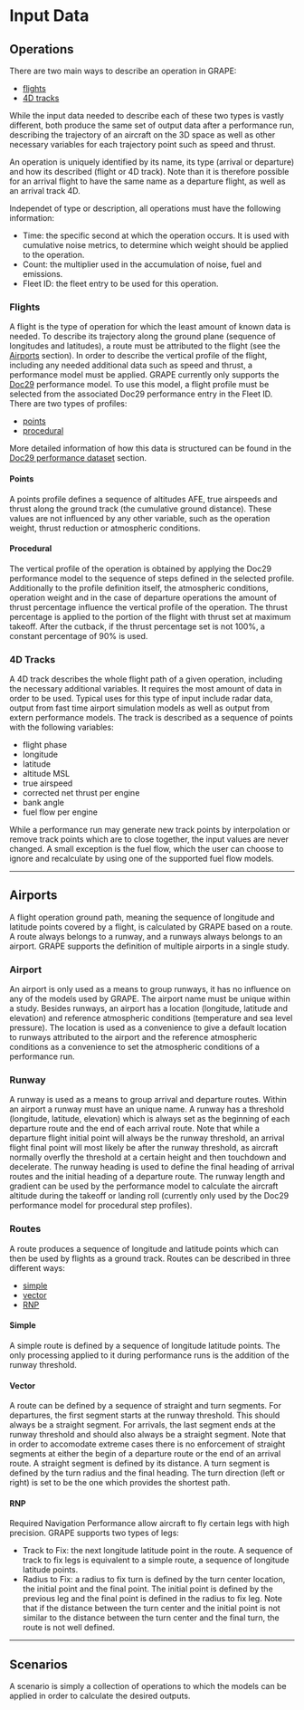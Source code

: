 # Input Data

## Operations

There are two main ways to describe an operation in GRAPE:

- [flights](#flights)
- [4D tracks](#4d-tracks)

While the input data needed to describe each of these two types is vastly different, both produce the same set of output data after a performance run, describing the trajectory of an aircraft on the 3D space as well as other necessary variables for each trajectory point such as speed and thrust.

An operation is uniquely identified by its name, its type (arrival or departure) and how its described (flight or 4D track). Note than it is therefore possible for an arrival flight to have the same name as a departure flight, as well as an arrival track 4D.

Independet of type or description, all operations must have the following information:

- Time: the specific second at which the operation occurs. It is used with cumulative noise metrics, to determine which weight should be applied to the operation.
- Count: the multiplier used in the accumulation of noise, fuel and emissions.
- Fleet ID: the fleet entry to be used for this operation.

### Flights

A flight is the type of operation for which the least amount of known data is needed. To describe its trajectory along the ground plane (sequence of longitudes and latitudes), a route must be attributed to the flight (see the [Airports](#airports) section). In order to describe the vertical profile of the flight, including any needed additional data such as speed and thrust, a performance model must be applied. GRAPE currently only supports the [Doc29](https://ecac-ceac.org/documents/ecac-documents-and-international-agreements) performance model. To use this model, a flight profile must be selected from the associated Doc29 performance entry in the Fleet ID. There are two types of profiles:

- [points](#points)
- [procedural](#procedural)

More detailed information of how this data is structured can be found in the [Doc29 performance dataset](./Datasets.md#performance) section.

#### Points

A points profile defines a sequence of altitudes AFE, true airspeeds and thrust along the ground track (the cumulative ground distance). These values are not influenced by any other variable, such as the operation weight, thrust reduction or atmospheric conditions.

#### Procedural

The vertical profile of the operation is obtained by applying the Doc29 performance model to the sequence of steps defined in the selected profile. Additionally to the profile definition itself, the atmospheric conditions, operation weight and in the case of departure operations the amount of thrust percentage influence the vertical profile of the operation. The thrust percentage is applied to the portion of the flight with thrust set at maximum takeoff. After the cutback, if the thrust percentage set is not 100%, a constant percentage of 90% is used.

### 4D Tracks

A 4D track describes the whole flight path of a given operation, including the necessary additional variables. It requires the most amount of data in order to be used. Typical uses for this type of input include radar data, output from fast time airport simulation models as well as output from extern performance models. The track is described as a sequence of points with the following variables:

- flight phase
- longitude
- latitude
- altitude MSL
- true airspeed
- corrected net thrust per engine
- bank angle
- fuel flow per engine

While a performance run may generate new track points by interpolation or remove track points which are to close together, the input values are never changed. A small exception is the fuel flow, which the user can choose to ignore and recalculate by using one of the supported fuel flow models.

---

## Airports

A flight operation ground path, meaning the sequence of longitude and latitude points covered by a flight, is calculated by GRAPE based on a route. A route always belongs to a runway, and a runways always belongs to an airport. GRAPE supports the definition of multiple airports in a single study.

### Airport

An airport is only used as a means to group runways, it has no influence on any of the models used by GRAPE. The airport name must be unique within a study. Besides runways, an airport has a location (longitude, latitude and elevation) and reference atmospheric conditions (temperature and sea level pressure). The location is used as a convenience to give a default location to runways attributed to the airport and the reference atmospheric conditions as a convenience to set the atmospheric conditions of a performance run.

### Runway

 A runway is used as a means to group arrival and departure routes. Within an airport a runway must have an unique name. A runway has a threshold (longitude, latitude, elevation) which is always set as the beginning of each departure route and the end of each arrival route. Note that while a departure flight initial point will always be the runway threshold, an arrival flight final point will most likely be after the runway threshold, as aircraft normally overfly the threshold at a certain height and then touchdown and decelerate. The runway heading is used to define the final heading of arrival routes and the initial heading of a departure route. The runway length and gradient can be used by the performance model to calculate the aircraft altitude during the takeoff or landing roll (currently only used by the Doc29 performance model for procedural step profiles).

### Routes

 A route produces a sequence of longitude and latitude points which can then be used by flights as a ground track. Routes can be described in three different ways:

- [simple](#simple)
- [vector](#vector)
- [RNP](#rnp)

#### Simple

A simple route is defined by a sequence of longitude latitude points. The only processing applied to it during performance runs is the addition of the runway threshold.

#### Vector

A route can be defined by a sequence of straight and turn segments. For departures, the first segment starts at the runway threshold. This should always be a straight segment. For arrivals, the last segment ends at the runway threshold and should also always be a straight segment. Note that in order to accomodate extreme cases there is no enforcement of straight segments at either the begin of a departure route or the end of an arrival route. A straight segment is defined by its distance. A turn segment is defined by the turn radius and the final heading. The turn direction (left or right) is set to be the one which provides the shortest path. 

#### RNP

Required Navigation Performance allow aircraft to fly certain legs with high precision. GRAPE supports two types of legs:

- Track to Fix: the next longitude latitude point in the route. A sequence of track to fix legs is equivalent to a simple route, a sequence of longitude latitude points.
- Radius to Fix: a radius to fix turn is defined by the turn center location, the initial point and the final point. The initial point is defined by the previous leg and the final point is defined in the radius to fix leg. Note that if the distance between the turn center and the initial point is not similar to the distance between the turn center and the final turn, the route is not well defined.

---

## Scenarios

A scenario is simply a collection of operations to which the models can be applied in order to calculate the desired outputs.
